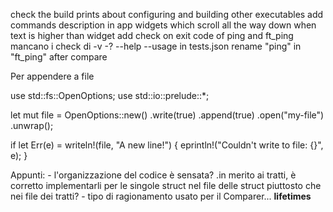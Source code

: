 check the build prints about configuring and building other executables
add commands description in app
widgets which scroll all the way down when text is higher than widget
add check on exit code of ping and ft_ping
mancano i check di -v -? --help --usage in tests.json
rename "ping" in "ft_ping" after compare


Per appendere a file

use std::fs::OpenOptions;
use std::io::prelude::*;


let mut file = OpenOptions::new()
    .write(true)
    .append(true)
    .open("my-file")
    .unwrap();

if let Err(e) = writeln!(file, "A new line!") {
    eprintln!("Couldn't write to file: {}", e);
}

Appunti:
    - l'organizzazione del codice è sensata?
        .in merito ai tratti, è corretto implementarli per le singole struct nel file delle struct piuttosto che nei file dei tratti?
    - tipo di ragionamento usato per il Comparer... **lifetimes**
